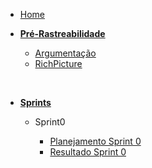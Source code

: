 - [Home](/)

- [**Pré-Rastreabilidade**](/PreRastreabilidade/)

  - [Argumentação](projeto/postMortem.md)
  - [RichPicture](projeto/definicaoArquitetura.md)

<br />

- [**Sprints**](/sprints/)

  - Sprint0

    - [Planejamento Sprint 0](sprints/sprint0/planning0.md)
    - [Resultado Sprint 0](sprints/sprint0/results0.md)
